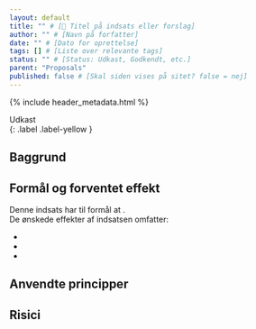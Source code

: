 ```yaml
---
layout: default
title: "" # [🔖 Titel på indsats eller forslag]
author: "" # [Navn på forfatter]
date: "" # [Dato for oprettelse]
tags: [] # [Liste over relevante tags]
status: "" # [Status: Udkast, Godkendt, etc.]
parent: "Proposals"
published: false # [Skal siden vises på sitet? false = nej]
---
```


{% include header_metadata.html %}

Udkast  
{: .label .label-yellow }

## Baggrund

<!-- [Beskriv den kontekst eller problemstilling, som dokumentet adresserer.] -->
<!-- [Hvad er de nuværende udfordringer, og hvorfor er der behov for denne indsats?] -->

## Formål og forventet effekt

<!-- [Beskriv intentionen med indsatsen og de konkrete resultater, man håber at opnå.] -->

Denne indsats har til formål at <!-- [indsæt formål] -->.  
De ønskede effekter af indsatsen omfatter:

- <!-- [Effekt 1, fx: Øget samarbejde] -->
- <!-- [Effekt 2, fx: Bedre kvalitet] -->
- <!-- [Effekt 3, fx: Hurtigere onboarding] -->

## Anvendte principper

<!-- [Beskriv hvilke principper, metoder eller frameworks der ligger til grund for indsatsen.] -->
<!-- [Fx: Åbenhed, genbrug, modularitet, OS²-principper] -->

## Risici

<!-- [Identificér potentielle risici og barrierer for succes.] -->
<!-- [Hvad kan gå galt, og hvordan kan det afbødes?] -->
